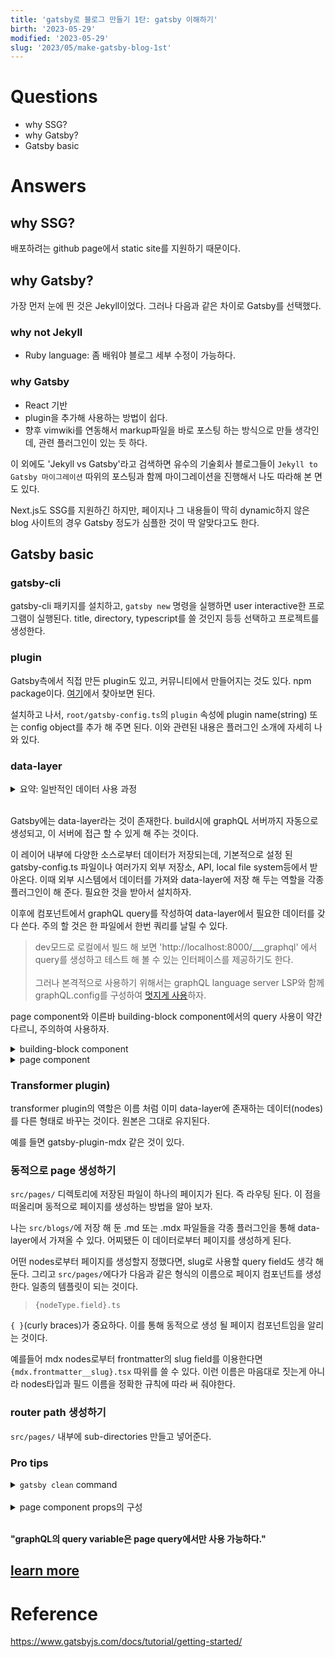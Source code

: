 ```yaml
---
title: 'gatsby로 블로그 만들기 1탄: gatsby 이해하기'
birth: '2023-05-29'
modified: '2023-05-29'
slug: '2023/05/make-gatsby-blog-1st'
---
```


# Questions

- why SSG?
- why Gatsby?
- Gatsby basic

# Answers

## why SSG?

배포하려는 github page에서 static site를 지원하기 때문이다.

## why Gatsby?

가장 먼저 눈에 띈 것은 Jekyll이었다. 그러나 다음과 같은 차이로 Gatsby를 선택했다.

### why not Jekyll

- Ruby language: 좀 배워야 블로그 세부 수정이 가능하다.

### why Gatsby

- React 기반
- plugin을 추가해 사용하는 방법이 쉽다.
- 향후 vimwiki를 연동해서 markup파일을 바로 포스팅 하는 방식으로 만들 생각인데, 관련 플러그인이 있는 듯 하다.

이 외에도 'Jekyll vs Gatsby'라고 검색하면 유수의 기술회사 블로그들이 `Jekyll to Gatsby 마이그레이션` 따위의 포스팅과 함께 마이그레이션을 진행해서 나도 따라해 본 면도 있다.

Next.js도 SSG를 지원하긴 하지만, 페이지나 그 내용들이 딱히 dynamic하지 않은 blog 사이트의 경우 Gatsby 정도가 심플한 것이 딱 알맞다고도 한다.

## Gatsby basic

### gatsby-cli

gatsby-cli 패키지를 설치하고, `gatsby new` 명령을 실행하면 user interactive한 프로그램이 실행된다. title, directory, typescript를 쓸 것인지 등등 선택하고 프로젝트를 생성한다.

### plugin

Gatsby측에서 직접 만든 plugin도 있고, 커뮤니티에서 만들어지는 것도 있다. npm package이다. [여기](https://www.gatsbyjs.com/plugins)에서 찾아보면 된다.

설치하고 나서, `root/gatsby-config.ts`의 `plugin` 속성에 plugin name(string) 또는 config object를 추가 해 주면 된다. 이와 관련된 내용은 플러그인 소개에 자세히 나와 있다.

### data-layer

<details>
  <summary>요약: 일반적인 데이터 사용 과정</summary>
  <div style="background-color: #E2EADD; padding: 10px">
  
1. Add a source plugin to add data into the GraphQL data layer.
2. Use GraphiQL to design a query that responds with the data you want from the data layer.
3. Add the query into your component.
    - Use page queries for page components.
    - Use useStaticQuery for “building block” components.
4. Use the data from the response in your component.
</div>
</details><br>

Gatsby에는 data-layer라는 것이 존재한다. build시에 graphQL 서버까지 자동으로 생성되고, 이 서버에 접근 할 수 있게 해 주는 것이다.

이 레이어 내부에 다양한 소스로부터 데이터가 저장되는데, 기본적으로 설정 된 gatsby-config.ts 파일이나 여러가지 외부 저장소, API, local file system등에서 받아온다. 이때 외부 시스템에서 데이터를 가져와 data-layer에 저장 해 두는 역할을 각종 플러그인이 해 준다. 필요한 것을 받아서 설치하자.

이후에 컴포넌트에서 graphQL query를 작성하여 data-layer에서 필요한 데이터를 갖다 쓴다. 주의 할 것은 한 파일에서 한번 쿼리를 날릴 수 있다.

> dev모드로 로컬에서 빌드 해 보면 'http://localhost:8000/\_\_\_graphql' 에서 query를 생성하고 테스트 해 볼 수 있는 인터페이스를 제공하기도 한다.<br><br>그러나 본격적으로 사용하기 위해서는 graphQL language server LSP와 함께 graphQL.config를 구성하여 [멋지게 사용](https://www.gatsbyjs.com/blog/how-to-use-gatsby-graphql-type-generation/)하자.

page component와 이른바 building-block component에서의 query 사용이 약간 다르니, 주의하여 사용하자.

<details>
  <summary>building-block component</summary>
  <div style="background-color: #E2EADD; padding: 10px">
  
```
import { graphql, useStaticQuery } from "gatsby"

const data = useStaticQuery(graphql`  query {
    site {
      siteMetadata {
        title
      }
    }
  }`)

```
</div>
</details>

<details>
  <summary>page component</summary>
  <div style="background-color: #E2EADD; padding: 10px">

page 컴포넌트 내부가 아니라 (동일한 파일의)외부 스코프에서 쿼리를 생성하고 export 해 준다.

[Gatsby public tutorial](https://www.gatsbyjs.com/docs/tutorial/getting-started/part-4/#task-use-a-page-query-to-pull-the-list-of-post-filenames-into-your-blog-page)에서 제공하는 다음 설명을 참고하자.

The process for making a query in a page component looks slightly different from useStaticQuery:

1. Import the graphql tag from the Gatsby package.
2. Export a variable that stores a templated string with the GraphQL query you want to run.
    - When your site gets built, Gatsby will run your page query and pass the resulting data into your page component as a prop called data.
    - Your page query needs to be defined outside of your page component. (With useStaticQuery, your query was defined inside your component.)
3. Use the data prop in your page component, as needed. You can use the JavaScript dot operator (.) to choose fields off of the data prop.

Here’s a small example to show what this process looks like in practice:

```

import \* as React from "react"

// Step 1: Import the graphql tag
import { graphql } from "gatsby"

const HomePage = ({ data }) => {
return (

<p>
{/_ Step 3: Use the data in your component_/}
{data.site.siteMetadata.description}
</p>
)
}

// Step 2: Export a page query
export const query = graphql`  query {
    site {
      siteMetadata {
        description
      }
    }
  }`

export default HomePage

```
</div>
</details>

### Transformer plugin)

transformer plugin의 역할은 이름 처럼 이미 data-layer에 존재하는 데이터(nodes)를 다른 형태로 바꾸는 것이다. 원본은 그대로 유지된다.

예를 들면 gatsby-plugin-mdx 같은 것이 있다.

### 동적으로 page 생성하기

`src/pages/` 디렉토리에 저장된 파일이 하나의 페이지가 된다. 즉 라우팅 된다. 이 점을 떠올리며 동적으로 페이지를 생성하는 방법을 알아 보자.

나는 `src/blogs/`에 저장 해 둔 .md 또는  .mdx 파일들을 각종 플러그인을 통해 data-layer에서 가져올 수 있다. 어찌됐든 이 데이터로부터 페이지를 생성하게 된다.

어떤 nodes로부터 페이지를 생성할지 정했다면, slug로 사용할 query field도 생각 해 둔다. 그리고 `src/pages/`에다가 다음과 같은 형식의 이름으로 페이지 컴포넌트를 생성한다. 일종의 템플릿이 되는 것이다.

>`{nodeType.field}.ts`

`{ }`(curly braces)가 중요하다. 이를 통해 동적으로 생성 될 페이지 컴포넌트임을 알리는 것이다.

예를들어 mdx nodes로부터 frontmatter의 slug field를 이용한다면 `{mdx.frontmatter__slug}.tsx` 따위를 쓸 수 있다. 이런 이름은 마음대로 짓는게 아니라 nodes타입과 필드 이름을 정확한 규칙에 따라 써 줘야한다.

### router path 생성하기

`src/pages/` 내부에 sub-directories 만들고 넣어준다.



### Pro tips

<details>
  <summary><code>gatsby clean</code> command</summary>
  <div style="background-color: #E2EADD; padding: 10px">

Pro Tip: Gatsby caches information about your site as it builds it, to make subsequent builds faster. But sometimes, when you make changes to your site, you’ll need to empty the cache for your changes to show up.

If you’re seeing unexpected behavior (like maybe your local development server isn’t picking up your new changes), you can run gatsby clean from the command line to delete the cache and start fresh on your next build.

Don’t have the Gatsby CLI globally installed? Try running npx gatsby clean instead.
  </div>
</details><br>

<details>
  <summary>page component props의 구성</summary>
  <div style="background-color: #E2EADD; padding: 10px">

  page query의 fields에 해당하는 key값들이 있다. 원하는 대로 갖다 쓰자.
```

Object {
...
pageContext: Object {
id: "11b3a825-30c5-551d-a713-dd748e7d554a"
frontmatter\_\_slug: "my-first-post"
}
...
}

```
</div>
</details><br>

__"graphQL의 query variable은 page query에서만 사용 가능하다."__

## __[learn more](https://www.gatsbyjs.com/docs/tutorial/getting-started/whats-next/)__

# Reference

https://www.gatsbyjs.com/docs/tutorial/getting-started/
```
